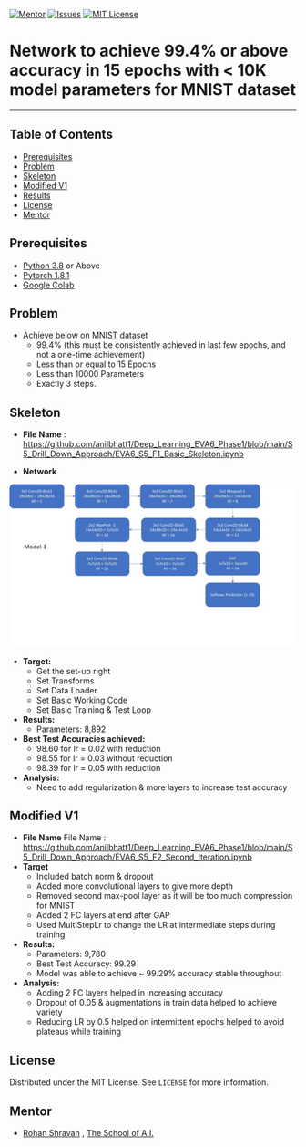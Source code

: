 <!-- PROJECT SHIELDS -->
<!--
*** I'm using markdown "reference style" links for readability.
*** Reference links are enclosed in brackets [ ] instead of parentheses ( ).
*** See the bottom of this document for the declaration of the reference variables
*** for contributors-url, forks-url, etc. This is an optional, concise syntax you may use.
*** https://www.markdownguide.org/basic-syntax/#reference-style-links
-->
[![Mentor][mentor-shield]][mentor-url]
[![Issues][issues-shield]][issues-url]
[![MIT License][license-shield]][license-url]

# Network to achieve 99.4% or above accuracy in 15 epochs with < 10K model parameters for MNIST dataset
________

<!-- TABLE OF CONTENTS -->
## Table of Contents

* [Prerequisites](#prerequisites)
* [Problem](#Problem)
* [Skeleton](#Skeleton)
* [Modified V1](#Modified-V1)
* [Results](#Results)
* [License](#license)
* [Mentor](#mentor)

## Prerequisites

* [Python 3.8](https://www.python.org/downloads/) or Above
* [Pytorch 1.8.1](https://pytorch.org/)  
* [Google Colab](https://colab.research.google.com/)

<!-- Problem -->
## Problem
- Achieve below on MNIST dataset
  - 99.4% (this must be consistently achieved in last few epochs, and not a one-time achievement)
  - Less than or equal to 15 Epochs
  - Less than 10000 Parameters 
  - Exactly 3 steps.

<!-- Skeleton -->
## Skeleton

- **File Name** : https://github.com/anilbhatt1/Deep_Learning_EVA6_Phase1/blob/main/S5_Drill_Down_Approach/EVA6_S5_F1_Basic_Skeleton.ipynb

- **Network**
 
![Ntwk1](https://github.com/anilbhatt1/Deep_Learning_EVA6_Phase1/blob/main/S5_Drill_Down_Approach/Model1.jpg)

- **Target:**
  - Get the set-up right
  - Set Transforms
  - Set Data Loader
  - Set Basic Working Code
  - Set Basic Training  & Test Loop
- **Results:**
  - Parameters: 8,892
- **Best Test Accuracies achieved:**
  - 98.60 for lr = 0.02 with reduction
  - 98.55 for lr = 0.03 without reduction
  - 98.39 for lr = 0.05 with reduction
- **Analysis:**
  - Need to add regularization & more layers to increase test accuracy

<!-- Modified-V1 -->
## Modified V1

- **File Name**
File Name : https://github.com/anilbhatt1/Deep_Learning_EVA6_Phase1/blob/main/S5_Drill_Down_Approach/EVA6_S5_F2_Second_Iteration.ipynb
- **Target**
  - Included batch norm & dropout
  - Added more convolutional layers to give more depth
  - Removed second max-pool layer as it will be too much compression for MNIST
  - Added 2 FC layers at end after GAP
  -	Used MultiStepLr to change the LR at intermediate steps during training
- **Results:**
  -	Parameters: 9,780
  -	Best Test Accuracy: 99.29
  - Model was able to achieve ~ 99.29% accuracy stable throughout
- **Analysis:**
  -	Adding 2 FC layers helped in increasing accuracy
  - Dropout of 0.05 & augmentations in train data helped to achieve variety
  - Reducing LR by 0.5 helped on intermittent epochs helped to avoid plateaus while training

<!-- LICENSE -->
## License

Distributed under the MIT License. See `LICENSE` for more information.

<!-- MENTOR -->
## Mentor

* [Rohan Shravan](https://www.linkedin.com/in/rohanshravan/) , [The School of A.I.](https://theschoolof.ai/)

<!-- MARKDOWN LINKS & IMAGES -->
<!-- https://www.markdownguide.org/basic-syntax/#reference-style-links -->
[mentor-shield]: https://img.shields.io/badge/Mentor-mentor-yellowgreen
[mentor-url]: https://www.linkedin.com/in/rohanshravan/
[forks-shield]: https://img.shields.io/github/forks/othneildrew/Best-README-Template.svg?style=flat-square
[forks-url]: https://github.com/othneildrew/Best-README-Template/network/members
[stars-shield]: https://img.shields.io/github/stars/othneildrew/Best-README-Template.svg?style=flat-square
[stars-url]: https://github.com/othneildrew/Best-README-Template/stargazers
[issues-shield]: https://img.shields.io/github/issues/othneildrew/Best-README-Template.svg?style=flat-square
[issues-url]: https://github.com/othneildrew/Best-README-Template/issues
[license-shield]: https://img.shields.io/github/license/othneildrew/Best-README-Template.svg?style=flat-square
[license-url]: https://github.com/anilbhatt1/Deep_Learning_EVA4_Phase2/blob/master/LICENSE.txt
[linkedin-shield]: https://img.shields.io/badge/-LinkedIn-black.svg?style=flat-square&logo=linkedin&colorB=555






